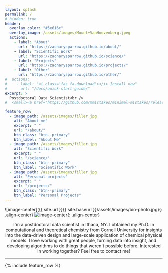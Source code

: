 ```yaml
---
layout: splash
permalink: /
# hidden: true
header:
  overlay_color: "#5e616c"
  overlay_image: /assets/images/Mount+VanHoevenberg.jpeg
  actions:
    - label: "About"
      url: "https://zacharysparrow.github.io/about/"
    - label: "Scientific Work"
      url: "https://zacharysparrow.github.io/science/"
    - label: "Projects"
      url: "https://zacharysparrow.github.io/projects/"
    - label: "Other"
      url: "https://zacharysparrow.github.io/other/"
#  actions:
#    - label: "<i class='fas fa-download'></i> Install now"
#      url: "/docs/quick-start-guide/"
excerpt: >
  Postdoctoral Data Scientist<br />
#  <small><a href="https://github.com/mmistakes/minimal-mistakes/releases/tag/4.24.0">Latest release v4.24.0</a></small>

feature_row:
  - image_path: /assets/images/filler.jpg
    alt: "About me"
    excerpt: " "
    url: "/about/"
    btn_class: "btn--primary"
    btn_label: "About Me"
  - image_path: /assets/images/filler.jpg
    alt: "Scientific Work"
    excerpt: " "
    url: "/science/"
    btn_class: "btn--primary"
    btn_label: "Scientific Work"
  - image_path: /assets/images/filler.jpg
    alt: "Personal projects"
    excerpt: " "
    url: "/projects/"
    btn_class: "btn--primary"
    btn_label: "Personal Projects"
---
```


![image-center]({{ site.url }}{{ site.baseurl }}/assets/images/bio-photo.jpg){: .align-center}
![image-center](https://images.weserv.nl/?url=avatars.githubusercontent.com/u/65769327?v=4&h=300&w=300&fit=cover&mask=circle&maxage=7d){: .align-center}

<p style="text-align:center;">I'm a postdoctoral data scientist in Ithaca, NY. I obtained my Ph.D. in computational and theoretical chemistry from Cornell University for insights into the data-driven design and large-scale application of chemical physical models. I love working with great people, turning data into insight, and developing algorithms to do things that weren't possible before. Interested in working together? Feel free to contact me!</p>

<hr>

{% include feature_row %}
